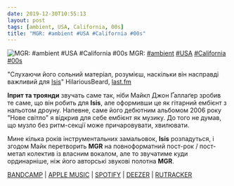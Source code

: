 ```yaml
---
date: 2019-12-30T10:55:13
layout: post
tags: [ambient, USA, California, 00s]
title: "MGR: #ambient #USA #California #00s"
---
```

![MGR: #ambient #USA #California #00s](https://res.cloudinary.com/vast-space-unexplored/image/upload/q_auto,dpr_auto,w_auto/photos/photo_835_30-12-2019_10-55-13.jpg)
MGR: [#ambient](/tags/#ambient) [#USA](/tags/#USA) [#California](/tags/#California) [#00s](/tags/#00s)

&quot;Слухаючи його сольний матеріал, розумієш, наскільки він насправді важливий для [Isis](/2019-12-17-isis--post-metal-usa-california-00s-)&quot; HilariousBeard, [last.fm](last.fm)

**Іприт та троянди** звучать саме так, ніби Майкл Джон Ґаллаґер зробив те саме, що він робить для **Isis**, але оформивши це як гітарний ембієнт з нальотом дроуну. Напевне, саме його дебютним альбомом 2006 року &quot;Нове світло&quot; я відкрив для себе ембієнт як музику. До того не думав, що музло без ритм-секції може причаровувати, хвилювати.

Мине кілька років інструментальних замальовок, **Isis** розпадуться, і згодом Майк перетворить **MGR** на повноформатний пост-рок / пост-метал колектив із власним вокалом, але то звучатиме куди ординарніше, ніж його авторські звукові полотна **MGR**.

[BANDCAMP](https://m-g-r.bandcamp.com/album/nova-lux) \| [APPLE MUSIC](https://music.apple.com/us/album/nova-lux/259015609) \| [SPOTIFY](https://open.spotify.com/album/5gKJWj5xZ2sHIAhayXfExx) \| [DEEZER](https://www.deezer.com/album/1522193?utm_source=deezer&amp;utm_content=album-1522193&amp;utm_term=1601611822_1577695959&amp;utm_medium=web) \| [RUTRACKER](https://rutracker.org/forum/viewtopic.php?t=4655383)